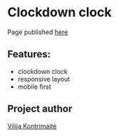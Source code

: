 # Clockdown clock

Page published [here](https://vikontrimaite.github.io/journey-countdown-clock/)

## Features:
* clockdown clock
* responsive layout
* mobile first 

## Project author
[Vilija Kontrimaitė](https://github.com/vikontrimaite)
